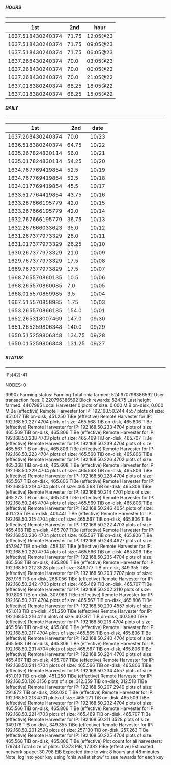 ##### HOURS
-------

| 1st | 2nd | hour |
|---|----|-----|
|1637.518430240374 | 71.75 | 12:05@23 |
|1637.518430240374 | 71.75 | 09:05@23 |
|1637.518430240374 | 71.75 | 06:05@23 |
|1637.268430240374 | 70.0 | 03:05@23 |
|1637.268430240374 | 70.0 | 00:05@23 |
|1637.268430240374 | 70.0 | 21:05@22 |
|1637.018380240374 | 68.25 | 18:05@22 |
|1637.018380240374 | 68.25 | 15:05@22 |

##### DAILY
-------

| 1st | 2nd | date |
|---|----|-----|
|1637.268430240374 | 70.0 | 10/23 |
|1636.518380240374 | 64.75 | 10/22 |
|1635.267824830114 | 56.0 | 10/21 |
|1635.017824830114 | 54.25 | 10/20 |
|1634.767769419854 | 52.5 | 10/19 |
|1634.767769419854 | 52.5 | 10/18 |
|1634.017769419854 | 45.5 | 10/17 |
|1633.517764419854 | 43.75 | 10/16 |
|1633.267666195779 | 42.0 | 10/15 |
|1633.267666195779 | 42.0 | 10/14 |
|1632.767666195779 | 36.75 | 10/13 |
|1632.267666033623 | 35.0 | 10/12 |
|1631.267377973329 | 28.0 | 10/11 |
|1631.017377973329 | 26.25 | 10/10 |
|1630.267377973329 | 21.0 | 10/09 |
|1629.767377973329 | 17.5 | 10/08 |
|1669.767377973829 | 17.5 | 10/07 |
|1668.765570860135 | 10.5 | 10/06 |
|1668.265570860085 | 7.0 | 10/05 |
|1668.015570859985 | 3.5 | 10/04 |
|1667.515570858985 | 1.75 | 10/03 |
|1653.265570866185 | 154.0 | 10/01 |
|1652.265318007469 | 147.0 | 09/30 |
|1651.265259806348 | 140.0 | 09/29 |
|1650.515259806348 | 134.75 | 09/28 |
|1650.015259806348 | 131.25 | 09/27 |


##### STATUS
-------

IPs[42]-41

NODES: 0


3990x
Farming status: Farming
Total chia farmed: 524.970796386592
User transaction fees: 0.220796386592
Block rewards: 524.75
Last height farmed: 4407985
Local Harvester
   0 plots of size: 0.000 MiB on-disk, 0.000 MiBe (effective)
Remote Harvester for IP: 192.168.50.244
   4557 plots of size: 451.017 TiB on-disk, 451.250 TiBe (effective)
Remote Harvester for IP: 192.168.50.227
   4704 plots of size: 465.568 TiB on-disk, 465.806 TiBe (effective)
Remote Harvester for IP: 192.168.50.233
   4704 plots of size: 465.569 TiB on-disk, 465.806 TiBe (effective)
Remote Harvester for IP: 192.168.50.238
   4703 plots of size: 465.469 TiB on-disk, 465.707 TiBe (effective)
Remote Harvester for IP: 192.168.50.239
   4704 plots of size: 465.567 TiB on-disk, 465.806 TiBe (effective)
Remote Harvester for IP: 192.168.50.223
   4704 plots of size: 465.568 TiB on-disk, 465.806 TiBe (effective)
Remote Harvester for IP: 192.168.50.226
   4702 plots of size: 465.368 TiB on-disk, 465.608 TiBe (effective)
Remote Harvester for IP: 192.168.50.229
   4704 plots of size: 465.568 TiB on-disk, 465.806 TiBe (effective)
Remote Harvester for IP: 192.168.50.228
   4704 plots of size: 465.567 TiB on-disk, 465.806 TiBe (effective)
Remote Harvester for IP: 192.168.50.219
   4704 plots of size: 465.568 TiB on-disk, 465.806 TiBe (effective)
Remote Harvester for IP: 192.168.50.214
   4701 plots of size: 465.273 TiB on-disk, 465.509 TiBe (effective)
Remote Harvester for IP: 192.168.50.245
   4704 plots of size: 465.569 TiB on-disk, 465.806 TiBe (effective)
Remote Harvester for IP: 192.168.50.246
   4054 plots of size: 401.235 TiB on-disk, 401.441 TiBe (effective)
Remote Harvester for IP: 192.168.50.215
   4704 plots of size: 465.567 TiB on-disk, 465.806 TiBe (effective)
Remote Harvester for IP: 192.168.50.222
   4703 plots of size: 465.468 TiB on-disk, 465.707 TiBe (effective)
Remote Harvester for IP: 192.168.50.236
   4704 plots of size: 465.567 TiB on-disk, 465.806 TiBe (effective)
Remote Harvester for IP: 192.168.50.243
   4627 plots of size: 457.947 TiB on-disk, 458.181 TiBe (effective)
Remote Harvester for IP: 192.168.50.220
   4704 plots of size: 465.566 TiB on-disk, 465.806 TiBe (effective)
Remote Harvester for IP: 192.168.50.235
   4704 plots of size: 465.568 TiB on-disk, 465.806 TiBe (effective)
Remote Harvester for IP: 192.168.50.212
   3528 plots of size: 349.177 TiB on-disk, 349.355 TiBe (effective)
Remote Harvester for IP: 192.168.50.203
   2707 plots of size: 267.918 TiB on-disk, 268.056 TiBe (effective)
Remote Harvester for IP: 192.168.50.242
   4703 plots of size: 465.469 TiB on-disk, 465.707 TiBe (effective)
Remote Harvester for IP: 192.168.50.202
   3110 plots of size: 307.806 TiB on-disk, 307.963 TiBe (effective)
Remote Harvester for IP: 192.168.50.237
   4704 plots of size: 465.567 TiB on-disk, 465.806 TiBe (effective)
Remote Harvester for IP: 192.168.50.230
   4557 plots of size: 451.018 TiB on-disk, 451.250 TiBe (effective)
Remote Harvester for IP: 192.168.50.216
   4116 plots of size: 407.371 TiB on-disk, 407.580 TiBe (effective)
Remote Harvester for IP: 192.168.50.218
   4704 plots of size: 465.568 TiB on-disk, 465.806 TiBe (effective)
Remote Harvester for IP: 192.168.50.217
   4704 plots of size: 465.565 TiB on-disk, 465.806 TiBe (effective)
Remote Harvester for IP: 192.168.50.240
   4704 plots of size: 465.568 TiB on-disk, 465.806 TiBe (effective)
Remote Harvester for IP: 192.168.50.231
   4704 plots of size: 465.567 TiB on-disk, 465.806 TiBe (effective)
Remote Harvester for IP: 192.168.50.224
   4703 plots of size: 465.467 TiB on-disk, 465.707 TiBe (effective)
Remote Harvester for IP: 192.168.50.241
   4704 plots of size: 465.566 TiB on-disk, 465.806 TiBe (effective)
Remote Harvester for IP: 192.168.50.234
   4557 plots of size: 451.019 TiB on-disk, 451.250 TiBe (effective)
Remote Harvester for IP: 192.168.50.126
   3156 plots of size: 312.359 TiB on-disk, 312.518 TiBe (effective)
Remote Harvester for IP: 192.168.50.207
   2949 plots of size: 291.872 TiB on-disk, 292.020 TiBe (effective)
Remote Harvester for IP: 192.168.50.213
   4701 plots of size: 465.271 TiB on-disk, 465.509 TiBe (effective)
Remote Harvester for IP: 192.168.50.232
   4704 plots of size: 465.566 TiB on-disk, 465.806 TiBe (effective)
Remote Harvester for IP: 192.168.50.221
   4703 plots of size: 465.469 TiB on-disk, 465.707 TiBe (effective)
Remote Harvester for IP: 192.168.50.211
   3528 plots of size: 349.178 TiB on-disk, 349.355 TiBe (effective)
Remote Harvester for IP: 192.168.50.201
   2598 plots of size: 257.130 TiB on-disk, 257.263 TiBe (effective)
Remote Harvester for IP: 192.168.50.225
   4704 plots of size: 465.568 TiB on-disk, 465.806 TiBe (effective)
Plot count for all harvesters: 179743
Total size of plots: 17.373 PiB, 17.382 PiBe (effective)
Estimated network space: 30.798 EiB
Expected time to win: 8 hours and 48 minutes
Note: log into your key using 'chia wallet show' to see rewards for each key
